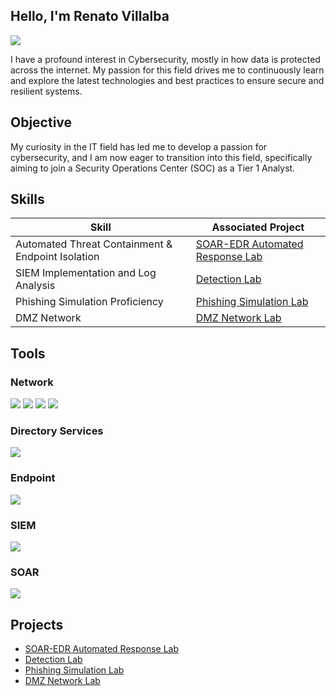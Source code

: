 ## Hello, I'm Renato Villalba

<a href="https://www.linkedin.com/in/renato-villalba-360064330?lipi=urn%3Ali%3Apage%3Ad_flagship3_profile_view_base_contact_details%3BF0hr8WSrT2%2BFgGN7UMeEJA%3D%3D"><img src="https://img.shields.io/badge/-LinkedIn-0072b1?&style=for-the-badge&logo=linkedin&logoColor=white" /></a>

I have a profound interest in Cybersecurity, mostly in how data is protected across the internet. My passion for this field drives me to continuously learn and explore the latest technologies and best practices to ensure secure and resilient systems.

## Objective

My curiosity in the IT field has led me to develop a passion for cybersecurity, and I am now eager to transition into this field, specifically aiming to join a Security Operations Center (SOC) as a Tier 1 Analyst.

## Skills

| Skill                                         | Associated Project         |
|-----------------------------------------------|----------------------------|
| Automated Threat Containment & Endpoint Isolation|  <a href="https://github.com/rena-villalba/SOAR-EDR">SOAR-EDR Automated Response Lab</a> |
| SIEM Implementation and Log Analysis          | <a href="https://github.com/rena-villalba/Detection-Lab">Detection Lab</a>|
| Phishing Simulation Proficiency               | <a href="https://github.com/rena-villalba/Phishing-Lab">Phishing Simulation Lab</a>|
| DMZ Network                                   | <a href="https://github.com/rena-villalba/DMZ-Network">DMZ Network Lab</a>|

## Tools

### Network
<div>
    <img src="https://img.shields.io/badge/-Wireshark-1679A7?&style=for-the-badge&logo=Wireshark&logoColor=white" />
    <img src="https://img.shields.io/badge/-Suricata-EF3B2D?&style=for-the-badge&logo=Suricata&logoColor=white" />
    <img src="https://img.shields.io/badge/-tcpdump-777BB4?&style=for-the-badge&logo=gnu-bash&logoColor=white" />
    <img src="https://img.shields.io/badge/-Packet%20Tracer-0078D4?&style=for-the-badge&logo=Cisco&logoColor=white" />
</div>

### Directory Services
<div>
    <img src="https://img.shields.io/badge/-Active%20Directory-0062AD?&style=for-the-badge&logo=Microsoft&logoColor=white" />
</div>
    
### Endpoint
<div>
    <img src="https://img.shields.io/badge/-LimaCharlie-4B275F?&style=for-the-badge&logo=cloud&logoColor=white" />
</div>

### SIEM
<div>
    <img src="https://img.shields.io/badge/-Splunk-000000?&style=for-the-badge&logo=Splunk&logoColor=white" />
</div>

### SOAR
<div>
    <img src="https://img.shields.io/badge/-Tines-0080FF?&style=for-the-badge&logo=Tines&logoColor=white" />
</div>

## Projects
- <a href="https://github.com/rena-villalba/SOAR-EDR">SOAR-EDR Automated Response Lab</a>
- <a href="https://github.com/rena-villalba/Detection-Lab">Detection Lab</a>
- <a href="https://github.com/rena-villalba/Phishing-Lab">Phishing Simulation Lab</a>
- <a href="https://github.com/rena-villalba/DMZ-Network">DMZ Network Lab</a>
